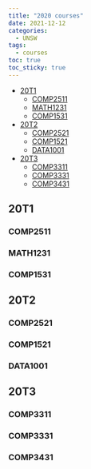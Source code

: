 ```yaml
---
title: "2020 courses"
date: 2021-12-12
categories:
  - UNSW
tags:
  - courses
toc: true
toc_sticky: true
---
```

<!-- ---
layout: page
title: 2020
permalink: /UNSW/courses/2020
parent: UNSW
--- -->
- [20T1](#20t1)           
  - [COMP2511](#comp2511)
  - [MATH1231](#math1231)
  - [COMP1531](#comp1531)
- [20T2](#20t2)
  - [COMP2521](#comp2521)
  - [COMP1521](#comp1521)
  - [DATA1001](#data1001)
- [20T3](#20t3)
  - [COMP3311](#comp3311)
  - [COMP3331](#comp3331)
  - [COMP3431](#comp3431)
## 20T1
### COMP2511
### MATH1231
### COMP1531
## 20T2
### COMP2521
### COMP1521
### DATA1001
## 20T3
### COMP3311
### COMP3331
### COMP3431